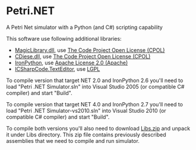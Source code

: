 Petri.NET
=========

A Petri Net simulator with a Python (and C#) scripting capability

This software use following additional libraries:

* [MagicLibrary.dll](http://www.codeproject.com/Articles/4193/Magic-Library-Docking-Manager-Designer), use [The Code Project Open License (CPOL)](http://www.codeproject.com/info/cpol10.aspx)
* [CDiese.dll](http://www.codeproject.com/Articles/1916/ActionLists-for-Windows-Forms), use [The Code Project Open License (CPOL)](http://www.codeproject.com/info/cpol10.aspx)
* [IronPython](https://ironpython.codeplex.com/), use [Apache License 2.0 (Apache)](http://www.apache.org/licenses/LICENSE-2.0.html)
* [ICSharpCode.TextEditor](http://www.icsharpcode.net/opensource/sd/), use [LGPL](http://www.gnu.org/copyleft/lesser.html)

To compile version that target NET 2.0 and IronPython 2.6 you'll need to load "Petri .NET Simulator.sln" into Visual Studio 2005 (or compatible C# compiler) and start "Build". 

To compile version that target NET 4.0 and IronPython 2.7 you'll need to load "Petri .NET Simulator-vs2010.sln" into Visual Studio 2010 (or compatible C# compiler) and start "Build".

To compile both versions you'll also need to download [Libs.zip](https://github.com/larics/Petri.Net/releases/download/v0.0/libs.zip) and unpack it under Libs directory. This zip file contains previously described assemblies that we need to compile and run simulator.
